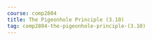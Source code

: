 ```yaml
---
course: comp2804
title: The Pigeonhole Principle (3.10)
tag: comp2804-the-pigeonhole-principle-(3.10)
---
```

